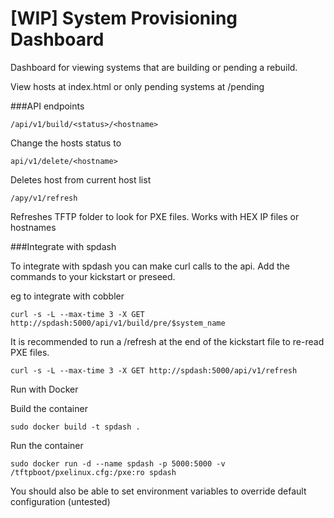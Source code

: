 [WIP] System Provisioning Dashboard
========

Dashboard for viewing systems that are building or pending a rebuild.

View hosts at index.html or only pending systems at /pending

###API endpoints

`/api/v1/build/<status>/<hostname>`

Change the hosts status to <status>

`api/v1/delete/<hostname>`

Deletes host from current host list

`/apy/v1/refresh`

Refreshes TFTP folder to look for PXE files. Works with HEX IP files or hostnames

###Integrate with spdash

To integrate with spdash you can make curl calls to the api. Add the commands to your kickstart or preseed.

eg to integrate with cobbler

`curl -s -L --max-time 3 -X GET http://spdash:5000/api/v1/build/pre/$system_name`

It is recommended to run a /refresh at the end of the kickstart file to re-read PXE files.

`curl -s -L --max-time 3 -X GET http://spdash:5000/api/v1/refresh`

Run with Docker

Build the container

`sudo docker build -t spdash .`

Run the container

`sudo docker run -d --name spdash -p 5000:5000 -v /tftpboot/pxelinux.cfg:/pxe:ro spdash`

You should also be able to set environment variables to override default configuration (untested)
